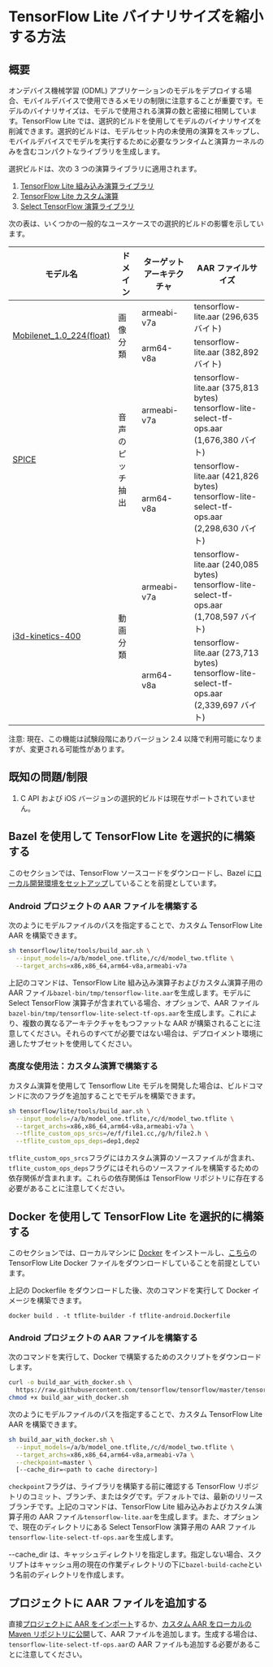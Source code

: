 # TensorFlow Lite バイナリサイズを縮小する方法

## 概要

オンデバイス機械学習 (ODML) アプリケーションのモデルをデプロイする場合、モバイルデバイスで使用できるメモリの制限に注意することが重要です。モデルのバイナリサイズは、モデルで使用される演算の数と密接に相関しています。TensorFlow Lite では、選択的ビルドを使用してモデルのバイナリサイズを削減できます。選択的ビルドは、モデルセット内の未使用の演算をスキップし、モバイルデバイスでモデルを実行するために必要なランタイムと演算カーネルのみを含むコンパクトなライブラリを生成します。

選択ビルドは、次の 3 つの演算ライブラリに適用されます。

1. [TensorFlow Lite 組み込み演算ライブラリ](https://www.tensorflow.org/lite/guide/ops_compatibility)
2. [TensorFlow Lite カスタム演算](https://www.tensorflow.org/lite/guide/ops_custom)
3. [Select TensorFlow 演算ライブラリ](https://www.tensorflow.org/lite/guide/ops_select)

次の表は、いくつかの一般的なユースケースでの選択的ビルドの影響を示しています。

<table>
  <thead>
    <tr>
      <th>モデル名</th>
      <th>ドメイン</th>
      <th>ターゲットアーキテクチャ</th>
      <th>AAR ファイルサイズ</th>
    </tr>
  </thead>
  <tr>
    <td rowspan="2"><a href="https://storage.googleapis.com/download.tensorflow.org/models/mobilenet_v1_2018_08_02/mobilenet_v1_1.0_224.tgz">Mobilenet_1.0_224(float)</a></td>
    <td rowspan="2">画像分類</td>
    <td>armeabi-v7a</td>
    <td>tensorflow-lite.aar (296,635 バイト)</td>
  </tr>
   <tr>
    <td>arm64-v8a</td>
    <td>tensorflow-lite.aar (382,892 バイト)</td>
  </tr>
  <tr>
    <td rowspan="2"><a href="https://tfhub.dev/google/lite-model/spice/">SPICE</a></td>
    <td rowspan="2">音声のピッチ抽出</td>
    <td>armeabi-v7a</td>
    <td>tensorflow-lite.aar (375,813 bytes)<br>tensorflow-lite-select-tf-ops.aar (1,676,380 バイト)</td>
  </tr>
   <tr>
    <td>arm64-v8a</td>
    <td>tensorflow-lite.aar (421,826 bytes)<br>tensorflow-lite-select-tf-ops.aar (2,298,630 バイト)</td>
  </tr>
  <tr>
    <td rowspan="2"><a href="https://tfhub.dev/deepmind/i3d-kinetics-400/1">i3d-kinetics-400</a></td>
    <td rowspan="2">動画分類</td>
    <td>armeabi-v7a</td>
    <td>tensorflow-lite.aar (240,085 bytes)<br>tensorflow-lite-select-tf-ops.aar (1,708,597 バイト)</td>
  </tr>
   <tr>
    <td>arm64-v8a</td>
    <td>tensorflow-lite.aar (273,713 bytes)<br>tensorflow-lite-select-tf-ops.aar (2,339,697 バイト)</td>
  </tr>
 </table>

注意: 現在、この機能は試験段階にありバージョン 2.4 以降で利用可能になりますが、変更される可能性があります。

## 既知の問題/制限

1. C API および iOS バージョンの選択的ビルドは現在サポートされていません。

## Bazel を使用して TensorFlow Lite を選択的に構築する

このセクションでは、TensorFlow ソースコードをダウンロードし、Bazel に[ローカル開発環境をセットアップ](https://www.tensorflow.org/lite/guide/android#build_tensorflow_lite_locally)していることを前提としています。

### Android プロジェクトの AAR ファイルを構築する

次のようにモデルファイルのパスを指定することで、カスタム TensorFlow Lite AAR を構築できます。

```sh
sh tensorflow/lite/tools/build_aar.sh \
  --input_models=/a/b/model_one.tflite,/c/d/model_two.tflite \
  --target_archs=x86,x86_64,arm64-v8a,armeabi-v7a
```

上記のコマンドは、TensorFlow Lite 組み込み演算子およびカスタム演算子用の AAR ファイル`bazel-bin/tmp/tensorflow-lite.aar`を生成します。モデルに Select TensorFlow 演算子が含まれている場合、オプションで、AAR ファイル`bazel-bin/tmp/tensorflow-lite-select-tf-ops.aar`を生成します。これにより、複数の異なるアーキテクチャをもつファットな AAR が構築されることに注意してください。それらのすべてが必要ではない場合は、デプロイメント環境に適したサブセットを使用してください。

### 高度な使用法：カスタム演算で構築する

カスタム演算を使用して Tensorflow Lite モデルを開発した場合は、ビルドコマンドに次のフラグを追加することでモデルを構築できます。

```sh
sh tensorflow/lite/tools/build_aar.sh \
  --input_models=/a/b/model_one.tflite,/c/d/model_two.tflite \
  --target_archs=x86,x86_64,arm64-v8a,armeabi-v7a \
  --tflite_custom_ops_srcs=/e/f/file1.cc,/g/h/file2.h \
  --tflite_custom_ops_deps=dep1,dep2
```

`tflite_custom_ops_srcs`フラグにはカスタム演算のソースファイルが含まれ、`tflite_custom_ops_deps`フラグにはそれらのソースファイルを構築するための依存関係が含まれます。これらの依存関係は TensorFlow リポジトリに存在する必要があることに注意してください。

## Docker を使用して TensorFlow Lite を選択的に構築する

このセクションでは、ローカルマシンに [Docker](https://docs.docker.com/get-docker/) をインストールし、[こちら](https://www.tensorflow.org/lite/guide/build_android#set_up_build_environment_using_docker)の TensorFlow Lite Docker ファイルをダウンロードしていることを前提としています。

上記の Dockerfile をダウンロードした後、次のコマンドを実行して Docker イメージを構築できます。

```shell
docker build . -t tflite-builder -f tflite-android.Dockerfile
```

### Android プロジェクトの AAR ファイルを構築する

次のコマンドを実行して、Docker で構築するためのスクリプトをダウンロードします。

```sh
curl -o build_aar_with_docker.sh \
  https://raw.githubusercontent.com/tensorflow/tensorflow/master/tensorflow/lite/tools/build_aar_with_docker.sh &&
chmod +x build_aar_with_docker.sh
```

次のようにモデルファイルのパスを指定することで、カスタム TensorFlow Lite AAR を構築できます。

```sh
sh build_aar_with_docker.sh \
  --input_models=/a/b/model_one.tflite,/c/d/model_two.tflite \
  --target_archs=x86,x86_64,arm64-v8a,armeabi-v7a \
  --checkpoint=master \
  [--cache_dir=<path to cache directory>]
```

`checkpoint`フラグは、ライブラリを構築する前に確認する TensorFlow リポジトリのコミット、ブランチ、またはタグです。デフォルトでは、最新のリリースブランチです。上記のコマンドは、TensorFlow Lite 組み込みおよびカスタム演算子用の AAR ファイル`tensorflow-lite.aar`を生成します。また、オプションで、現在のディレクトリにある Select TensorFlow 演算子用の AAR ファイル`tensorflow-lite-select-tf-ops.aar`を生成します。

--cache_dir は、キャッシュディレクトリを指定します。指定しない場合、スクリプトはキャッシュ用の現在の作業ディレクトリの下に`bazel-build-cache`という名前のディレクトリを作成します。

## プロジェクトに AAR ファイルを追加する

直接[プロジェクトに AAR をインポート](https://www.tensorflow.org/lite/guide/android#add_aar_directly_to_project)するか、[カスタム AAR をローカルの Maven リポジトリに公開](https://www.tensorflow.org/lite/guide/android#install_aar_to_local_maven_repository)して、AAR ファイルを追加します。生成する場合は、`tensorflow-lite-select-tf-ops.aar`の AAR ファイルも追加する必要があることに注意してください。
